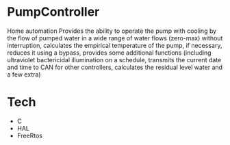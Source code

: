 # PumpController
Home automation
Provides the ability to operate the pump with cooling by the flow of pumped water in a wide range of water flows (zero-max) without interruption, calculates the empirical temperature of the pump, if necessary, reduces it using a bypass, provides some additional functions (including ultraviolet bactericidal illumination on a schedule, transmits the current date and time to CAN for other controllers, calculates the residual level water and a few extra)

# Tech
- C
- HAL
- FreeRtos

